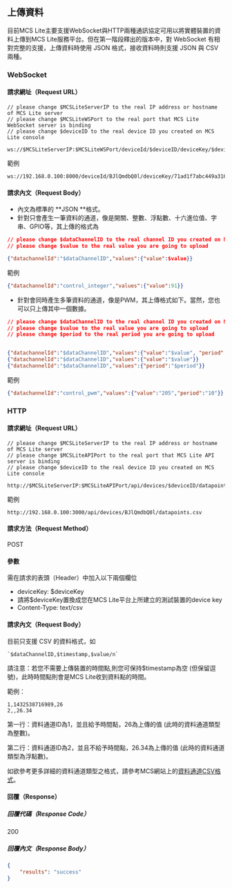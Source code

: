 ## 上傳資料

目前MCS Lite主要支援WebSocket與HTTP兩種通訊協定可用以將實體裝置的資料上傳到MCS Lite服務平台。但在第一階段釋出的版本中，對 WebSocket 有相對完整的支援，上傳資料時使用 JSON 格式，接收資料時則支援 JSON 與 CSV 兩種。

### WebSocket

#### 請求網址（Request URL）

```
// please change $MCSLiteServerIP to the real IP address or hostname of MCS Lite server
// please change $MCSLiteWSPort to the real port that MCS Lite WebSocket server is binding
// please change $deviceID to the real device ID you created on MCS Lite console

ws://$MCSLiteServerIP:$MCSLiteWSPort/deviceId/$deviceID/deviceKey/$deviceKey
```

範例

```
ws://192.168.0.100:8000/deviceId/BJlQmdbQ0l/deviceKey/71ad1f7abc449a3168cc712291198f7de1ab5603e148dce1228c30e0bcea509f
```

#### 請求內文（Request Body）

* 內文為標準的 **JSON **格式。
* 針對只會產生一筆資料的通道，像是開關、整數、浮點數、十六進位值、字串、GPIO等，其上傳的格式為

```json
// please change $dataChannelID to the real channel ID you created on MCS Lite console
// please change $value to the real value you are going to upload

{"datachannelId":"$dataChannelID","values":{"value":$value}}
```

範例

```json
{"datachannelId":"control_integer","values":{"value":91}}
```

* 針對會同時產生多筆資料的通道，像是PWM，其上傳格式如下。當然，您也可以只上傳其中一個數據。

```json
// please change $dataChannelID to the real channel ID you created on MCS Lite console
// please change $value to the real value you are going to upload
// please change $period to the real period you are going to upload


{"datachannelId":"$dataChannelID","values":{"value":"$value", "period":"$period"}}
{"datachannelId":"$dataChannelID","values":{"value":"$value"}}
{"datachannelId":"$dataChannelID","values":{"period":"$period"}}
```

範例

```json
{"datachannelId":"control_pwm","values":{"value":"205","period":"10"}}
```

### HTTP

#### 請求網址（Request URL）

```
// please change $MCSLiteServerIP to the real IP address or hostname of MCS Lite server
// please change $MCSLiteAPIPort to the real port that MCS Lite API server is binding
// please change $deviceID to the real device ID you created on MCS Lite console

http://$MCSLiteServerIP:$MCSLiteAPIPort/api/devices/$deviceID/datapoint.csv
```

範例

```
http://192.168.0.100:3000/api/devices/BJlQmdbQ0l/datapoints.csv
```

#### 請求方法（Request Method）

POST

#### 參數

需在請求的表頭（Header）中加入以下兩個欄位

* deviceKey: $deviceKey
* 請將$deviceKey置換成您在MCS Lite平台上所建立的測試裝置的device key
* Content-Type: text/csv

#### 請求內文（Request Body）

目前只支援 CSV 的資料格式，如

    `$dataChannelID,$timestamp,$value/n`

請注意：若您不需要上傳裝置的時間點,則您可保持$timestamp為空 \(但保留逗號\)，此時時間點則會是MCS Lite收到資料點的時間。

範例：

```
1,1432538716989,26
2,,26.34
```

第一行：資料通道ID為1，並且給予時間點，26為上傳的值 \(此時的資料通道類型為整數\)。

第二行：資料通道ID為2，並且不給予時間點，26.34為上傳的值 \(此時的資料通道類型為浮點數\)。

如欲參考更多詳細的資料通道類型之格式，請參考MCS網站上的[資料通道CSV格式](http://mcs.mediatek.com/resources/zh-TW/latest/api_references/#資料通道格式)。

#### 回覆（Response）

##### 回覆代碼（Response Code）

200

##### 回覆內文（Response Body）

```json
{
    "results": "success"
}
```
